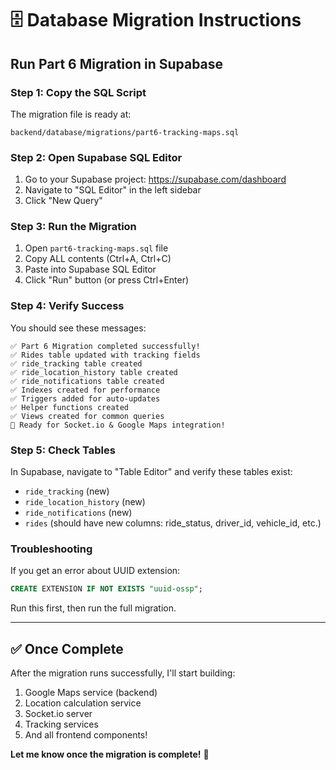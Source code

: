 # 🗄️ Database Migration Instructions

## Run Part 6 Migration in Supabase

### Step 1: Copy the SQL Script
The migration file is ready at:
```
backend/database/migrations/part6-tracking-maps.sql
```

### Step 2: Open Supabase SQL Editor
1. Go to your Supabase project: https://supabase.com/dashboard
2. Navigate to "SQL Editor" in the left sidebar
3. Click "New Query"

### Step 3: Run the Migration
1. Open `part6-tracking-maps.sql` file
2. Copy ALL contents (Ctrl+A, Ctrl+C)
3. Paste into Supabase SQL Editor
4. Click "Run" button (or press Ctrl+Enter)

### Step 4: Verify Success
You should see these messages:
```
✅ Part 6 Migration completed successfully!
✅ Rides table updated with tracking fields
✅ ride_tracking table created
✅ ride_location_history table created
✅ ride_notifications table created
✅ Indexes created for performance
✅ Triggers added for auto-updates
✅ Helper functions created
✅ Views created for common queries
🚀 Ready for Socket.io & Google Maps integration!
```

### Step 5: Check Tables
In Supabase, navigate to "Table Editor" and verify these tables exist:
- `ride_tracking` (new)
- `ride_location_history` (new)
- `ride_notifications` (new)
- `rides` (should have new columns: ride_status, driver_id, vehicle_id, etc.)

### Troubleshooting
If you get an error about UUID extension:
```sql
CREATE EXTENSION IF NOT EXISTS "uuid-ossp";
```
Run this first, then run the full migration.

---

## ✅ Once Complete

After the migration runs successfully, I'll start building:
1. Google Maps service (backend)
2. Location calculation service
3. Socket.io server
4. Tracking services
5. And all frontend components!

**Let me know once the migration is complete!** 🚀
